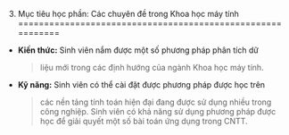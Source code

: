 3. Mục tiêu học phần: Các chuyên đề trong Khoa học máy tính
===========================================================

-   **Kiến thức:** Sinh viên nắm được một số phương pháp phân tích dữ
    > liệu mới trong các định hướng của ngành Khoa học máy tính.

-   **Kỹ năng:** Sinh viên có thể cài đặt được phương pháp được học trên
    > các nền tảng tính toán hiện đại đang được sử dụng nhiều trong công
    > nghiệp. Sinh viên có khả năng sử dụng phương pháp được học để giải
    > quyết một số bài toán ứng dụng trong CNTT.

